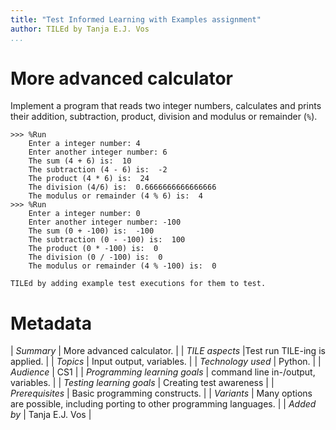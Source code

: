 ```yaml
---
title: "Test Informed Learning with Examples assignment"
author: TILEd by Tanja E.J. Vos
...
```


# More advanced calculator





Implement a program that reads two integer numbers, calculates and prints their addition, subtraction, product, division and modulus or remainder (`%`).

```
>>> %Run 
    Enter a integer number: 4
    Enter another integer number: 6
    The sum (4 + 6) is:  10
    The subtraction (4 - 6) is:  -2
    The product (4 * 6) is:  24
    The division (4/6) is:  0.6666666666666666
    The modulus or remainder (4 % 6) is:  4
>>> %Run 
    Enter a integer number: 0
    Enter another integer number: -100
    The sum (0 + -100) is:  -100
    The subtraction (0 - -100) is:  100
    The product (0 * -100) is:  0
    The division (0 / -100) is:  0
    The modulus or remainder (4 % -100) is:  0
```

```testruntile
TILEd by adding example test executions for them to test.
```


# Metadata

| _Summary_ | More advanced calculator. |
| _TILE aspects_ |Test run TILE-ing is applied. |
| _Topics_ | Input output, variables. |
| _Technology used_ | Python. |
| _Audience_ | CS1 |
| _Programming learning goals_ | command line in-/output, variables. |
| _Testing learning goals_ | Creating test awareness |
| _Prerequisites_ |  Basic programming constructs.  |
| _Variants_ |  Many options are possible, including porting to other programming languages. |
| _Added by_                    | Tanja E.J. Vos |  